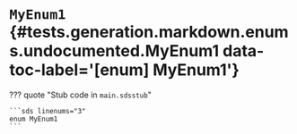 [//]: # (DO NOT EDIT THIS FILE DIRECTLY. Instead, edit the corresponding stub file and execute `npm run docs:api`.)

# <code class="doc-symbol doc-symbol-enum"></code> `MyEnum1` {#tests.generation.markdown.enums.undocumented.MyEnum1 data-toc-label='[enum] MyEnum1'}

??? quote "Stub code in `main.sdsstub`"

    ```sds linenums="3"
    enum MyEnum1
    ```
